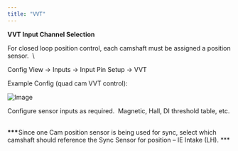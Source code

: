 ```yaml
---
title: "VVT"
---
```


**VVT Input Channel Selection**


For closed loop position control, each camshaft must be assigned a position sensor.&nbsp; \

Config View -\> Inputs -\> Input Pin Setup -\> VVT&nbsp;


Example Config (quad cam VVT control):&nbsp;

![Image](</lib/NewItem107.png>)


Configure sensor inputs as required.&nbsp; Magnetic, Hall, DI threshold table, etc. &nbsp;

**\*\*\***&#8202;Since one Cam position sensor is being used for sync, select which camshaft should reference the Sync Sensor for position – IE Intake (LH). \*\*\*
